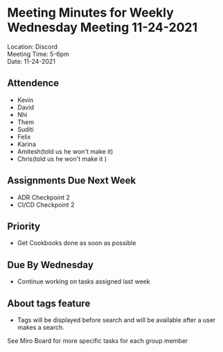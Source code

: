 # Meeting Minutes for Weekly Wednesday Meeting 11-24-2021
Location: Discord    
Meeting Time: 5-6pm  
Date: 11-24-2021  

## Attendence
* Kevin
* David
* Nhi
* Them
* Suditi
* Felix
* Karina
* Amitesh(told us he won't make it)  
* Chris(told us he won't make it )  

## Assignments Due Next Week
* ADR Checkpoint 2  
* CI/CD Checkpoint 2  

## Priority
* Get Cookbooks done as soon as possible  

## Due By Wednesday
* Continue working on tasks assigned last week  
  
## About tags feature
* Tags will be displayed before search and will be available after a user makes a search.  

See Miro Board for more specific tasks for each group member  

